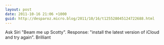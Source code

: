 ```yaml
---
layout: post
date: 2011-10-16 21:06 +1000
guid: http://desparoz.micro.blog/2011/10/16/t125528045124722688.html
---
```

Ask Siri "Beam me up Scotty". Response: "install the latest version of iCloud and try again". Brilliant
